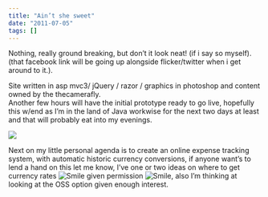 ```yaml
---
title: "Ain’t she sweet"
date: "2011-07-05"
tags: []
---
```


Nothing, really ground breaking, but don’t it look neat! (if i say so myself). (that facebook link will be going up alongside flicker/twitter when i get around to it.).

Site written in asp mvc3/ jQuery / razor / graphics in photoshop and content owned by the thecamerafly.   
Another few hours will have the initial prototype ready to go live, hopefully this w/end as I’m in the land of Java workwise for the next two days at least and that will probably eat into my evenings.

![](/images//blog/image.axd?picture=image_thumb_68.png)

Next on my little personal agenda is to create an online expense tracking system, with automatic historic currency conversions, if anyone want’s to lend a hand on this let me know, I’ve one or two ideas on where to get currency rates ![Smile](/blog/image.axd?picture=wlEmoticon-smile_5.png) given permission ![Smile](/blog/image.axd?picture=wlEmoticon-smile_5.png), also I’m thinking at looking at the OSS option given enough interest.
